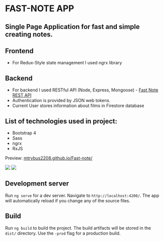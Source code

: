 # FAST-NOTE APP

## Single Page Application for fast and simple creating notes.

## Frontend

* For Redux-Style state management I used ngrx library

## Backend

* For backend I used RESTful API (Node, Express, Mongoose) - <a href="https://github.com/mtrybus2208/fast-note-rest-api">Fast Note REST API</a>
* Authentication is provided by JSON web tokens. 
* Current User stores information about films in Firestore database 

## List of technologies used in project:

* Bootstrap 4
* Sass
* ngrx
* RxJS

Preview: <a href="https://mtrybus2208.github.io/Fast-note/auth/signin">mtrybus2208.github.io/Fast-note/</a>

<img src="https://images81.fotosik.pl/962/275dde32082da72bgen.png">
<img src="https://images83.fotosik.pl/961/af6cec38e4ad6014.png">

## Development server
Run `ng serve` for a dev server. Navigate to `http://localhost:4200/`. The app will automatically reload if you change any of the source files.

## Build
Run `ng build` to build the project. The build artifacts will be stored in the `dist/` directory. Use the `-prod` flag for a production build.